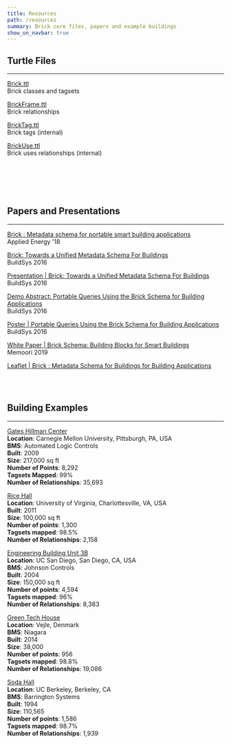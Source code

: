 ```yaml
---
title: Resources
path: /resources
summary: Brick core files, papers and example buildings
show_on_navbar: true
---
```


## Turtle Files
---
[Brick.ttl][1]   
Brick classes and tagsets       
     
[BrickFrame.ttl][2]  
Brick relationships       
     
[BrickTag.ttl][3]   
Brick tags (internal)       
      
[BrickUse.ttl][4]     
Brick uses relationships (internal)     
   
    
    
<br/><br/>
## Papers and Presentations     
---
[Brick : Metadata schema for portable smart building applications][5]   
Applied Energy '18     
   
[Brick: Towards a Unified Metadata Schema For Buildings][6]   
BuildSys 2016     
    
[Presentation | Brick: Towards a Unified Metadata Schema For Buildings][7]   
BuildSys 2016     
    
[Demo Abstract: Portable Queries Using the Brick Schema for Building Applications][8]   
BuildSys 2016     
   
[Poster | Portable Queries Using the Brick Schema for Building Applications][8]   
BuildSys 2016     

[White Paper | Brick Schema: Building Blocks for Smart Buildings](https://www.memoori.com/wp-content/uploads/2016/06/Brick_Schema_Whitepaper.pdf)   
Memoori 2019 
    
[Leaflet | Brick : Metadata Schema for Buildings for Building Applications][9]     
    
<br/><br/>
## Building Examples     
---
[Gates Hillman Center][10]      
**Location**: Carnegie Mellon University, Pittsburgh, PA, USA     
**BMS**: Automated Logic Controls     
**Built**: 2009     
**Size**: 217,000 sq ft     
**Number of Points**: 8,292     
**Tagsets Mapped**: 99%     
**Number of Relationships**: 35,693     
   
   
[Rice Hall][11]      
**Location**: University of Virginia, Charlottesville, VA, USA     
**Built**: 2011     
**Size**: 100,000 sq ft     
**Number of points**: 1,300     
**Tagsets mapped**: 98.5%     
**Number of Relationships**: 2,158     
   
   
[Engineering Building Unit 3B][12]      
**Location**: UC San Diego, San Diego, CA, USA     
**BMS**: Johnson Controls     
**Built**: 2004     
**Size**: 150,000 sq ft     
**Number of points**: 4,594     
**Tagsets mapped**: 96%     
**Number of Relationships**: 8,383     
   
   
[Green Tech House][13]      
**Location**: Vejle, Denmark     
**BMS**: Niagara     
**Built**: 2014     
**Size**: 38,000     
**Number of points**: 956     
**Tagsets mapped**: 98.8%     
**Number of Relationships**: 19,086     
   
   
[Soda Hall][14]      
**Location**: UC Berkeley, Berkeley, CA     
**BMS**: Barrington Systems     
**Built**: 1994     
**Size**: 110,565     
**Number of points**: 1,586     
**Tagsets mapped**: 98.7%     
**Number of Relationships**: 1,939     
   
[1]: https://brickschema.org/ttl/Brick.ttl    
[2]: https://brickschema.org/ttl/BrickFrame.ttl    
[3]: https://brickschema.org/ttl/BrickTag.ttl    
[4]: https://brickschema.org/ttl/BrickUse.ttl    
[5]: https://www.sciencedirect.com/science/article/pii/S0306261918302162    
[6]: https://brickschema.org/papers/Brick-BuildSys2016.pdf    
[7]: https://brickschema.org/papers/Brick_BuildSys_Presentation.pdf    
[8]: https://brickschema.org/papers/Brick_BuildSys2016_Demo.pdf    
[9]: https://brickschema.org/docs/Brick-Leaflet.pdf    
[10]: https://brickschema.org/ttl/ghc_brick.ttl    
[11]: https://brickschema.org/ttl/rice_brick.ttl    
[12]: https://brickschema.org/ttl/ebu3b_brick.ttl    
[13]: https://brickschema.org/ttl/gtc_brick.ttl    
[14]: https://brickschema.org/ttl/soda_brick.ttl